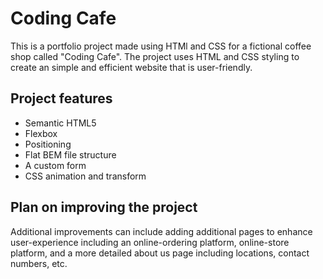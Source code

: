 # Coding Cafe

This is a portfolio project made using HTMl and CSS for a fictional coffee shop called "Coding Cafe". The project uses HTML and CSS styling to create an simple and efficient website that is user-friendly.

## Project features

- Semantic HTML5
- Flexbox
- Positioning
- Flat BEM file structure
- A custom form
- CSS animation and transform

## Plan on improving the project

Additional improvements can include adding additional pages to enhance user-experience including an online-ordering platform, online-store platform, and a more detailed about us page including locations, contact numbers, etc.
